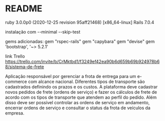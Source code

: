 # README

ruby 3.0.0p0 (2020-12-25 revision 95aff21468) [x86_64-linux]
Rails 7.0.4

instalação com --minimal --skip-test

gems adicionadas:
gem "rspec-rails"
gem "capybara"
gem "devise"
gem 'bootstrap', '~> 5.2.1'

link Trello
https://trello.com/invite/b/CrMktbd1/f3249ef42ea90b6d659b69b924978b68/sistema-de-frete


Aplicação responsável por gerenciar a frota de entrega para um e-commerce com alcance nacional. Diferentes tipos de transporte são cadastrados definindo os prazos e os custos. A plataforma deve cadastrar novos pedidos de frete (ordens de serviço) e fazer os cálculos de frete de acordo com os tipos de transporte que atendem ao perfil do pedido. Além disso deve ser possível controlar as ordens de serviço em andamento, encerrar ordens de serviço e consultar o status da frota de veículos da empresa.
